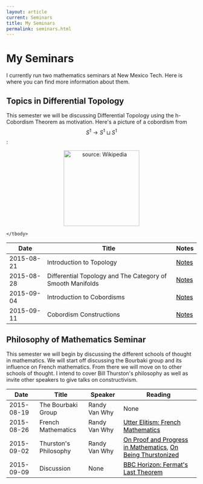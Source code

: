 ```yaml
---
layout: article
current: Seminars
title: My Seminars
permalink: seminars.html
---
```


My Seminars
==========
I currently run two mathematics seminars at New Mexico Tech. Here is where you can find more information about them.

Topics in Differential Topology
-------------------------------

This semester we will be discussing Differential Topology using the h-Cobordism Theorem as motivation. Here's a picture of a cobordism from $$S^1 \to S^1 \sqcup S^1$$:

<div style="text-align:center">
<img src="https://upload.wikimedia.org/wikipedia/commons/thumb/d/d7/Pair_of_pants_cobordism_(pantslike).svg/440px-Pair_of_pants_cobordism_(pantslike).svg.png"
alt="source: Wikipedia" align="middle" style="width: 200px;">
</div>

<div class="container">
<table class="table table-bordered">
       <thead>
	<tr>
		<th>Date</th>
        	<th>Title</th>
        	<th>Notes</th>
      	</tr>
    	</thead>
    	<tbody>
	 <tr>
	 	<td>2015-08-21</td>
       		<td>Introduction to Topology</td>
        	<td><a style="color:black" href="/assets/pdf/l1.pdf">Notes</a></td>
      	 </tr>
	 <tr>
		<td>2015-08-28</td>
       		<td>Differential Topology and The Category of Smooth Manifolds</td>
        	<td><a style="color:black" href="/assets/pdf/l2.pdf">Notes</a></td>
      	 </tr>
	 <tr>
		<td>2015-09-04</td>
       		<td>Introduction to Cobordisms</td>
        	<td><a style="color:black" href="/assets/pdf/l3.pdf">Notes</a></td>
      	 </tr>
	 <tr>
		<td>2015-09-11</td>
       		<td>Cobordism Constructions</td>
        	<td><a style="color:black" href="/assets/pdf/l4.pdf">Notes</a></td>
      	 </tr>

	</tbody>
</table>
</div>

Philosophy of Mathematics Seminar
-------------------------------------


This semester we will begin by discussing the different schools of thought in mathematics. We will start off discussing the Bourbaki group and its influence
on French mathematics. From there we will move on to other schools of thought. I intend to cover Bill Thurston's philosophy as well as invite
other speakers to give talks on constructivism.

<div class="container">
<table class="table table-bordered">
       <thead>
	<tr>
		<th>Date</th>
        	<th>Title</th>
        	<th>Speaker</th>
		<th>Reading</th>
      	</tr>
    	</thead>
    	<tbody>
	 <tr>
	 	<td>2015-08-19</td>
       		<td>The Bourbaki Group</td>
        	<td>Randy Van Why</td>
		<td>None</td>
      	 </tr>
	 <tr>
		<td>2015-08-26</td>
        	<td>French Mathematics</td>
        	<td>Randy Van Why</td>
		<td><a style="color:black" href="http://education.lms.ac.uk/wp-content/uploads/2012/02/Louis-le-Grand1.pdf">Utter Elitism: French Mathematics</a></td>
      	 </tr>
      	 <tr>
		<td>2015-09-02</td>
		<td>Thurston's Philosophy</td>
		<td>Randy Van Why</td>
        	<td><a style="color:black" href="http://www.ams.org/journals/bull/1994-30-02/S0273-0979-1994-00502-6/S0273-0979-1994-00502-6.pdf">On Proof and Progress in Mathematics</a>, <a style="color:black" href="http://www.math.uchicago.edu/~farb/papers/thurston.pd">On Being Thurstonized</a></td>
      	 </tr>
	 <tr>
		<td>2015-09-09</td>
		<td>Discussion</td>
		<td>None</td>
        	<td><a style="color:black" href="https://vimeo.com/18216532">BBC Horizon: Fermat's Last Theorem</a></td>
      	 </tr>
    	 </tbody>
</table>
</div>
